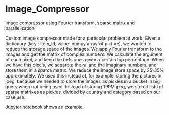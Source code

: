 # Image_Compressor
Image compressor using Fourier transform, sparse matrix and parallelization

Custom image compressor made for a particular problem at work.
Given a dictionary (key : item_id, value: numpy array of picture), we wanted to reduce the storage space of the images.
We apply Fourier transform to the images and get the matrix of complex numbers. We calculate the argument of each pixel, and keep the bets ones given a certain top percentage. When we have this pixels, we separete the ral and the imaginary numbers, and store them in a sparce matrix. We reduce the image store space by 25-35% approximately. We used this instead of, for example, storing the pictures in jpeg, because we needed to store the images as pickles in a bucket in big query when not being used. Instead of storing 199M jpeg, we stored lists of sparse matrixes as pickles, divided by country and category based on our case use. 

Jupyter notebook shows an example.
